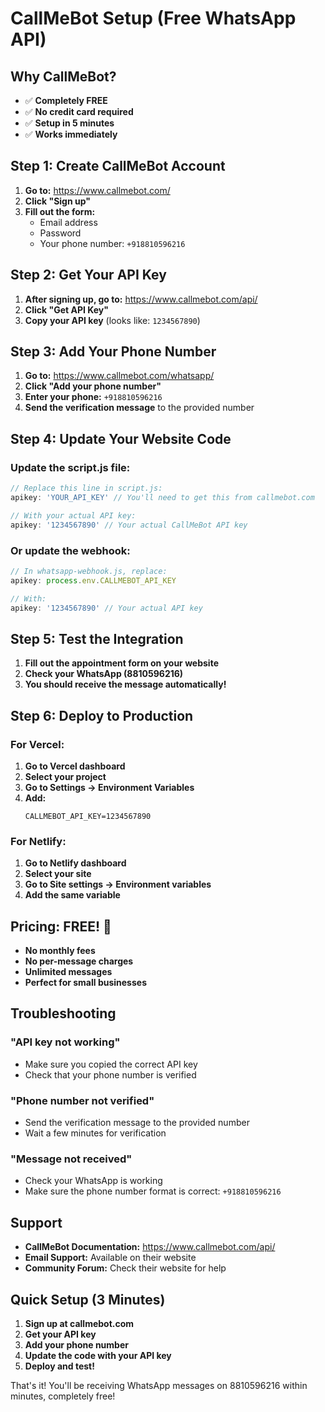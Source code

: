 # CallMeBot Setup (Free WhatsApp API)

## Why CallMeBot?
- ✅ **Completely FREE**
- ✅ **No credit card required**
- ✅ **Setup in 5 minutes**
- ✅ **Works immediately**

## Step 1: Create CallMeBot Account

1. **Go to:** https://www.callmebot.com/
2. **Click "Sign up"**
3. **Fill out the form:**
   - Email address
   - Password
   - Your phone number: `+918810596216`

## Step 2: Get Your API Key

1. **After signing up, go to:** https://www.callmebot.com/api/
2. **Click "Get API Key"**
3. **Copy your API key** (looks like: `1234567890`)

## Step 3: Add Your Phone Number

1. **Go to:** https://www.callmebot.com/whatsapp/
2. **Click "Add your phone number"**
3. **Enter your phone:** `+918810596216`
4. **Send the verification message** to the provided number

## Step 4: Update Your Website Code

### Update the script.js file:

```javascript
// Replace this line in script.js:
apikey: 'YOUR_API_KEY' // You'll need to get this from callmebot.com

// With your actual API key:
apikey: '1234567890' // Your actual CallMeBot API key
```

### Or update the webhook:

```javascript
// In whatsapp-webhook.js, replace:
apikey: process.env.CALLMEBOT_API_KEY

// With:
apikey: '1234567890' // Your actual API key
```

## Step 5: Test the Integration

1. **Fill out the appointment form on your website**
2. **Check your WhatsApp (8810596216)**
3. **You should receive the message automatically!**

## Step 6: Deploy to Production

### For Vercel:
1. **Go to Vercel dashboard**
2. **Select your project**
3. **Go to Settings → Environment Variables**
4. **Add:**
   ```
   CALLMEBOT_API_KEY=1234567890
   ```

### For Netlify:
1. **Go to Netlify dashboard**
2. **Select your site**
3. **Go to Site settings → Environment variables**
4. **Add the same variable**

## Pricing: FREE! 🎉

- **No monthly fees**
- **No per-message charges**
- **Unlimited messages**
- **Perfect for small businesses**

## Troubleshooting

### "API key not working"
- Make sure you copied the correct API key
- Check that your phone number is verified

### "Phone number not verified"
- Send the verification message to the provided number
- Wait a few minutes for verification

### "Message not received"
- Check your WhatsApp is working
- Make sure the phone number format is correct: `+918810596216`

## Support

- **CallMeBot Documentation:** https://www.callmebot.com/api/
- **Email Support:** Available on their website
- **Community Forum:** Check their website for help

## Quick Setup (3 Minutes)

1. **Sign up at callmebot.com**
2. **Get your API key**
3. **Add your phone number**
4. **Update the code with your API key**
5. **Deploy and test!**

That's it! You'll be receiving WhatsApp messages on 8810596216 within minutes, completely free!
